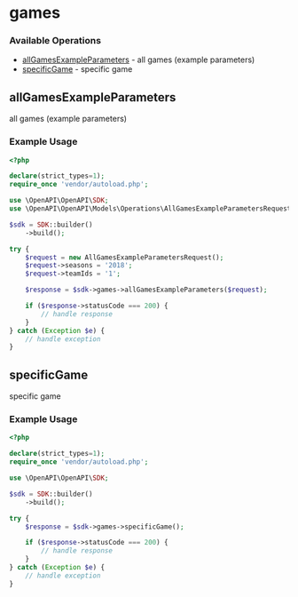 # games

### Available Operations

* [allGamesExampleParameters](#allgamesexampleparameters) - all games (example parameters)
* [specificGame](#specificgame) - specific game

## allGamesExampleParameters

all games (example parameters)

### Example Usage

```php
<?php

declare(strict_types=1);
require_once 'vendor/autoload.php';

use \OpenAPI\OpenAPI\SDK;
use \OpenAPI\OpenAPI\Models\Operations\AllGamesExampleParametersRequest;

$sdk = SDK::builder()
    ->build();

try {
    $request = new AllGamesExampleParametersRequest();
    $request->seasons = '2018';
    $request->teamIds = '1';

    $response = $sdk->games->allGamesExampleParameters($request);

    if ($response->statusCode === 200) {
        // handle response
    }
} catch (Exception $e) {
    // handle exception
}
```

## specificGame

specific game

### Example Usage

```php
<?php

declare(strict_types=1);
require_once 'vendor/autoload.php';

use \OpenAPI\OpenAPI\SDK;

$sdk = SDK::builder()
    ->build();

try {
    $response = $sdk->games->specificGame();

    if ($response->statusCode === 200) {
        // handle response
    }
} catch (Exception $e) {
    // handle exception
}
```
